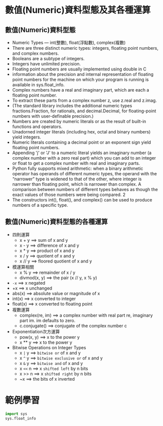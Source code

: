 # 數值(Numeric)資料型態及其各種運算
## 數值(Numeric)資料型態
- Numeric Types — int(整數), float(浮點數), complex(複數)
- There are three distinct numeric types: integers, floating point numbers, and complex numbers. 
- Booleans are a subtype of integers. 
- Integers have unlimited precision. 
- Floating point numbers are usually implemented using double in C
- information about the precision and internal representation of floating point numbers for the machine on which your program is running is available in sys.float_info. 
- Complex numbers have a real and imaginary part, which are each a floating point number. 
- To extract these parts from a complex number z, use z.real and z.imag. 
- (The standard library includes the additional numeric types fractions.Fraction, for rationals, and decimal.Decimal, for floating-point numbers with user-definable precision.)
- Numbers are created by numeric literals or as the result of built-in functions and operators. 
- Unadorned integer literals (including hex, octal and binary numbers) yield integers. 
- Numeric literals containing a decimal point or an exponent sign yield floating point numbers. 
- Appending 'j' or 'J' to a numeric literal yields an imaginary number (a complex number with a zero real part) which you can add to an integer or float to get a complex number with real and imaginary parts.
- Python fully supports mixed arithmetic: when a binary arithmetic operator has operands of different numeric types, the operand with the “narrower” type is widened to that of the other, where integer is narrower than floating point, which is narrower than complex. A comparison between numbers of different types behaves as though the exact values of those numbers were being compared. 2
- The constructors int(), float(), and complex() can be used to produce numbers of a specific type.
## 數值(Numeric)資料型態的各種運算
- 四則運算
  - x + y  ==> sum of x and y
  - x - y  ==> difference of x and y
  - x * y  ==> product of x and y
  - x / y  ==> quotient of x and y
  - x // y ==> floored quotient of x and y
- 模運算相關
  - x % y  ==> remainder of x / y
  - divmod(x, y) ==> the pair (x // y, x % y)
- `-x`   ==> x negated
- +x     ==> x unchanged
- abs(x) ==> absolute value or magnitude of x
- int(x) ==> x converted to integer
- float(x) ==> x converted to floating point
- 複數運算
  - complex(re, im) ==> a complex number with real part re, imaginary part im. im defaults to zero.
  - c.conjugate() ==> conjugate of the complex number c
- Exponentiation次方運算
  - pow(x, y)  ==> x to the power y
  - x ** y ==> x to the power y
- Bitwise Operations on Integer Types
  - x `|` y  ==> `bitwise or` of x and y
  - x `^` y  ==> `bitwise exclusive or` of x and y
  - x `&` y  ==> `bitwise and` of x and y
  - x `<<` n ==> x `shifted left` by n bits
  - x >> n   ==> x `shifted right` by n bits
  - ~x       ==> the bits of x inverted 

# 範例學習
```python
import sys
sys.float_info
```
